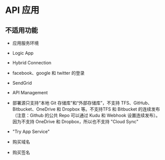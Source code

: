 # API 应用

## 不适用功能

* 应用服务环境

* Logic App

* Hybrid Connection

* facebook、google 和 twitter 的登录

* SendGrid

* API Management

* 部署源只支持“本地 Git 存储库”和“外部存储库”，不支持 TFS、GitHub、Bitbucket、OneDrive 和 Dropbox 等。不支持TFS 和 Bitbucket 的连续发布（注意：Github 的公共 Repo 可以通过 Kudu 和 Webhook 设置连续发布）。因为不支持 OneDrive 和 Dropbox，所以也不支持 "Cloud Sync"

* "Try App Service"

* 购买域名

* 购买签名